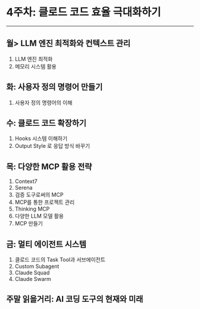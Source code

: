 # 4주차: 클로드 코드 효율 극대화하기 
---
## 월> LLM 엔진 최적화와 컨텍스트 관리 
1. LLM 엔진 최적화 
2. 메모리 시스템 활용 
 
## 화: 사용자 정의 명령어 만들기 
1. 사용자 정의 명령어의 이해 
 
## 수: 클로드 코드 확장하기 
1. Hooks 시스템 이해하기 
2. Output Style 로 응답 방식 바꾸기 

## 목: 다양한 MCP 활용 전략 
1. Context7  
2. Serena  
3. 검증 도구로써의 MCP 
4. MCP를 통한 프로젝트 관리 
5. Thinking MCP  
6. 다양한 LLM 모델 활용 
7. MCP 만들기 
 
## 금: 멀티 에이전트 시스템 
1. 클로드 코드의 Task Tool과 서브에이전트 
2. Custom Subagent  
3. Claude Squad  
4. Claude Swarm  
 
## 주말 읽을거리: AI 코딩 도구의 현재와 미래 


